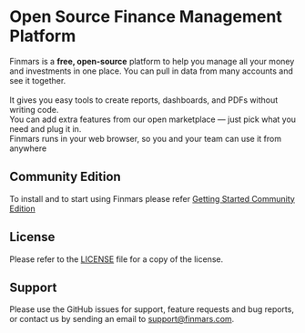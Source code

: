 # Open Source Finance Management Platform

Finmars is a **free, open-source** platform to help you manage all your money and investments in one place.  You can pull in data from many accounts and see it together.  
\
It gives you easy tools to create reports, dashboards, and PDFs without writing code.  
You can add extra features from our open marketplace — just pick what you need and plug it in.  
Finmars runs in your web browser, so you and your team can use it from anywhere

## Community Edition

To install and to start using Finmars please refer [Getting Started Community Edition](https://docs.finmars.com/shelves/community-edition)

## License
Please refer to the [LICENSE](https://github.com/finmars-platform/finmars-core/blob/main/LICENSE.md) file for a copy of the license.


## Support
Please use the GitHub issues for support, feature requests and bug reports, or contact us by sending an email to support@finmars.com.
